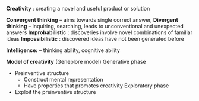 **Creativity** : creating a novel and useful product or solution

**Convergent thinking** – aims towards single correct answer,
**Divergent thinking** – inquiring, searching, leads to unconventional and unexpected answers
**Improbabilistic** : discoveries involve novel combinations of familiar ideas
**Impossibilistic** : discovered ideas have not been generated before

**Intelligence:** – thinking ability, cognitive ability

**Model of creativity** (Geneplore model)
Generative phase
-  Preinventive structure 
	-  Construct mental representation 
	- Have properties that promotes creativity
 Exploratory phase 
 - Exploit the preinventive structure